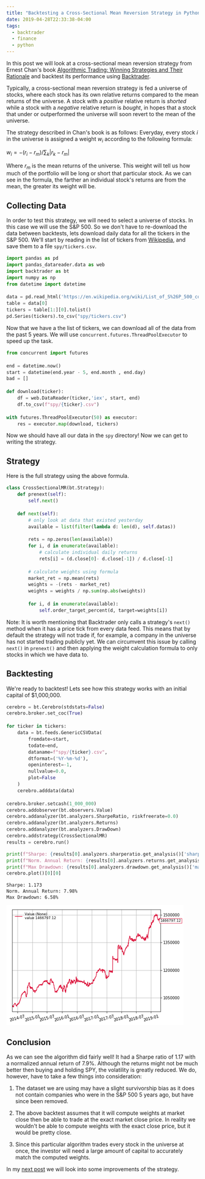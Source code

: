 ```yaml
---
title: "Backtesting a Cross-Sectional Mean Reversion Strategy in Python"
date: 2019-04-28T22:33:38-04:00
tags:
  - backtrader
  - finance
  - python
---
```


In this post we will look at a cross-sectional mean reversion strategy from Ernest Chan's book [Algorithmic Trading: Winning Strategies and Their Rationale](https://amzn.to/2VptDjd) and backtest its performance using [Backtrader](https://www.backtrader.com/).

Typically, a cross-sectional mean reversion strategy is fed a universe of stocks, where each stock has its own relative returns compared to the mean returns of the universe. A stock with a _positive_ relative return is _shorted_ while a stock with a _negative_ relative return is _bought_, in hopes that a stock that under or outperformed the universe will soon revert to the mean of the universe.

The strategy described in Chan's book is as follows: Everyday, every stock $i$ in the universe is assigned a weight $w_i$ according to the following formula:

$w_i = -(r_i - r_m) / \sum_k | r_k - r_m|$

Where $r_m$ is the mean returns of the universe. This weight will tell us how much of the portfolio will be long or short that particular stock. As we can see in the formula, the farther an individual stock's returns are from the mean, the greater its weight will be.

## Collecting Data

In order to test this strategy, we will need to select a universe of stocks. In this case we will use the S&P 500. So we don't have to re-download the data between backtests, lets download daily data for all the tickers in the S&P 500. We'll start by reading in the list of tickers from [Wikipedia](https://en.wikipedia.org/wiki/List_of_S%26P_500_companies), and save them to a file `spy/tickers.csv`.

```python
import pandas as pd
import pandas_datareader.data as web
import backtrader as bt
import numpy as np
from datetime import datetime

data = pd.read_html('https://en.wikipedia.org/wiki/List_of_S%26P_500_companies')
table = data[0]
tickers = table[1:][0].tolist()
pd.Series(tickers).to_csv("spy/tickers.csv")
```

Now that we have a the list of tickers, we can download all of the data from the past 5 years. We will use `concurrent.futures.ThreadPoolExecutor` to speed up the task.

```python
from concurrent import futures

end = datetime.now()
start = datetime(end.year - 5, end.month , end.day)
bad = []

def download(ticker):
    df = web.DataReader(ticker,'iex', start, end)
    df.to_csv(f"spy/{ticker}.csv")

with futures.ThreadPoolExecutor(50) as executor:
    res = executor.map(download, tickers)

```

Now we should have all our data in the `spy` directory! Now we can get to writing the strategy.

## Strategy

Here is the full strategy using the above formula.

```python
class CrossSectionalMR(bt.Strategy):
    def prenext(self):
        self.next()

    def next(self):
        # only look at data that existed yesterday
        available = list(filter(lambda d: len(d), self.datas))

        rets = np.zeros(len(available))
        for i, d in enumerate(available):
            # calculate individual daily returns
            rets[i] = (d.close[0]- d.close[-1]) / d.close[-1]

        # calculate weights using formula
        market_ret = np.mean(rets)
        weights = -(rets - market_ret)
        weights = weights / np.sum(np.abs(weights))

        for i, d in enumerate(available):
            self.order_target_percent(d, target=weights[i])
```

Note: It is worth mentioning that Backtrader only calls a strategy's `next()` method when it has a price tick from every data feed. This means that by default the strategy will not trade if, for example, a company in the universe has not started trading publicly yet. We can circumvent this issue by calling `next()` in `prenext()` and then applying the weight calculation formula to only stocks in which we have data to.

## Backtesting

We're ready to backtest! Lets see how this strategy works with an initial capital of \$1,000,000.

```python
cerebro = bt.Cerebro(stdstats=False)
cerebro.broker.set_coc(True)

for ticker in tickers:
    data = bt.feeds.GenericCSVData(
        fromdate=start,
        todate=end,
        dataname=f"spy/{ticker}.csv",
        dtformat=('%Y-%m-%d'),
        openinterest=-1,
        nullvalue=0.0,
        plot=False
    )
    cerebro.adddata(data)

cerebro.broker.setcash(1_000_000)
cerebro.addobserver(bt.observers.Value)
cerebro.addanalyzer(bt.analyzers.SharpeRatio, riskfreerate=0.0)
cerebro.addanalyzer(bt.analyzers.Returns)
cerebro.addanalyzer(bt.analyzers.DrawDown)
cerebro.addstrategy(CrossSectionalMR)
results = cerebro.run()
```

```python
print(f"Sharpe: {results[0].analyzers.sharperatio.get_analysis()['sharperatio']:.3f}")
print(f"Norm. Annual Return: {results[0].analyzers.returns.get_analysis()['rnorm100']:.2f}%")
print(f"Max Drawdown: {results[0].analyzers.drawdown.get_analysis()['max']['drawdown']:.2f}%")
cerebro.plot()[0][0]
```

    Sharpe: 1.173
    Norm. Annual Return: 7.98%
    Max Drawdown: 6.58%

![png](output_18_1.png)

## Conclusion

As we can see the algorithm did fairly well! It had a Sharpe ratio of 1.17 with a normalized annual return of 7.9%. Although the returns might not be much better then buying and holding SPY, the volatility is greatly reduced. We do, however, have to take a few things into consideration:

1. The dataset we are using may have a slight survivorship bias as it does not contain companies who were in the S&P 500 5 years ago, but have since been removed.

2. The above backtest assumes that it will compute weights at market close then be able to trade at the exact market close price. In reality we wouldn't be able to compute weights with the exact close price, but it would be pretty close.

3. Since this particular algorithm trades every stock in the universe at once, the investor will need a large amount of capital to accurately match the computed weights.

In my [next post](/2019/05/improving-cross-sectional-mean-reversion-strategy-in-python/) we will look into some improvements of the strategy.
